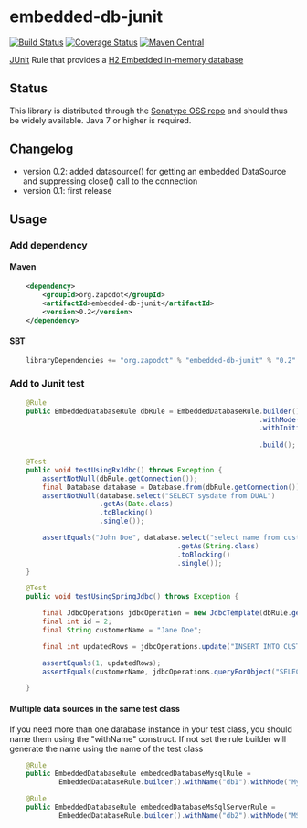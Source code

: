 embedded-db-junit
=================

[![Build Status](https://travis-ci.org/zapodot/embedded-db-junit.svg)](https://travis-ci.org/zapodot/embedded-db-junit)
[![Coverage Status](https://img.shields.io/coveralls/zapodot/embedded-db-junit.svg)](https://coveralls.io/r/zapodot/embedded-db-junit)
[![Maven Central](https://maven-badges.herokuapp.com/maven-central/org.zapodot/embedded-db-junit/badge.svg)](https://maven-badges.herokuapp.com/maven-central/org.zapodot/embedded-db-junit)

[JUnit](http://junit.org/) Rule that provides a [H2 Embedded in-memory database](http://www.h2database.com/)

## Status
This library is distributed through the [Sonatype OSS repo](https://oss.sonatype.org/) and should thus be widely available.
Java 7 or higher is required.

## Changelog
* version 0.2: added datasource() for getting an embedded DataSource and suppressing close() call to the connection
* version 0.1: first release

## Usage

### Add dependency
#### Maven
```xml
    <dependency>
        <groupId>org.zapodot</groupId>
        <artifactId>embedded-db-junit</artifactId>
        <version>0.2</version>
    </dependency>
```

#### SBT
```scala
    libraryDependencies += "org.zapodot" % "embedded-db-junit" % "0.2"
```

### Add to Junit test
```java
    @Rule
    public EmbeddedDatabaseRule dbRule = EmbeddedDatabaseRule.builder()
                                                             .withMode("ORACLE")
                                                             .withInitialSql("CREATE TABLE Customer(id INTEGER PRIMARY KEY, name VARCHAR(512)); "
                                                                             + "INSERT INTO CUSTOMER(id, name) VALUES (1, 'John Doe')")
                                                             .build();

    @Test
    public void testUsingRxJdbc() throws Exception {
        assertNotNull(dbRule.getConnection());
        final Database database = Database.from(dbRule.getConnection());
        assertNotNull(database.select("SELECT sysdate from DUAL")
                      .getAs(Date.class)
                      .toBlocking()
                      .single());

        assertEquals("John Doe", database.select("select name from customer where id=1")
                                         .getAs(String.class)
                                         .toBlocking()
                                         .single());
    }

    @Test
    public void testUsingSpringJdbc() throws Exception {

        final JdbcOperations jdbcOperation = new JdbcTemplate(dbRule.getDataSource());
        final int id = 2;
        final String customerName = "Jane Doe";

        final int updatedRows = jdbcOperations.update("INSERT INTO CUSTOMER(id, name) VALUES(?,?)", id, customerName);

        assertEquals(1, updatedRows);
        assertEquals(customerName, jdbcOperations.queryForObject("SELECT name from CUSTOMER where id = ?", String.class, id));

    }
```

#### Multiple data sources in the same test class
If you need more than one database instance in your test class, you should name them using the "withName" construct.
If not set the rule builder will generate the name using the name of the test class
```java
    @Rule
    public EmbeddedDatabaseRule embeddedDatabaseMysqlRule =
            EmbeddedDatabaseRule.builder().withName("db1").withMode("MySQL").build();

    @Rule
    public EmbeddedDatabaseRule embeddedDatabaseMsSqlServerRule =
            EmbeddedDatabaseRule.builder().withName("db2").withMode("MSSQLServer").build();
```
